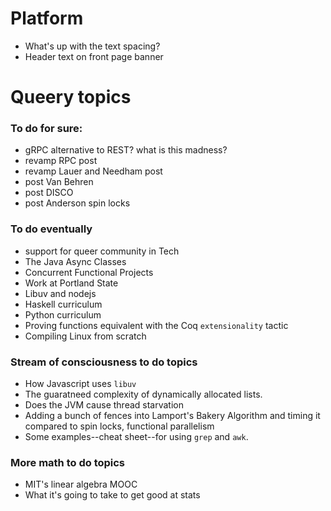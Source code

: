 # Platform

* What's up with the text spacing?
* Header text on front page banner

# Queery topics

### To do for sure:

* gRPC alternative to REST? what is this madness?
* revamp RPC post
* revamp Lauer and Needham post
* post Van Behren
* post DISCO
* post Anderson spin locks

### To do eventually

* support for queer community in Tech
* The Java Async Classes
* Concurrent Functional Projects
* Work at Portland State
* Libuv and nodejs
* Haskell curriculum
* Python curriculum
* Proving functions equivalent with the Coq `extensionality` tactic
* Compiling Linux from scratch

### Stream of consciousness to do topics

* How Javascript uses `libuv` 
* The guaratneed complexity of dynamically allocated lists.
* Does the JVM cause thread starvation
* Adding a bunch of fences into Lamport's Bakery Algorithm and timing it 
  compared to spin locks, functional parallelism
* Some examples--cheat sheet--for using `grep` and `awk`.

### More math to do topics

* MIT's linear algebra MOOC
* What it's going to take to get good at stats
